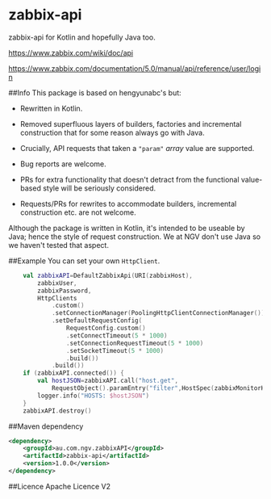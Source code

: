 # zabbix-api
zabbix-api for Kotlin and hopefully Java too.

https://www.zabbix.com/wiki/doc/api

https://www.zabbix.com/documentation/5.0/manual/api/reference/user/login

##Info
This package is based on hengyunabc's but:
- Rewritten in Kotlin.
- Removed superfluous layers of builders, factories and incremental construction that for some reason always go with Java.
- Crucially, API requests that taken a `"param"` *array* value are supported.

- Bug reports are welcome.
- PRs for extra functionality that doesn't detract from the functional value-based style will be seriously considered.
- Requests/PRs for rewrites to accommodate builders, incremental construction etc. are not welcome.

Although the package is written in Kotlin, it's intended to be useable by Java;  hence the style of request construction.
We at NGV don't use Java so we haven't tested that aspect.

##Example
You can set your own ```HttpClient```.

```kotlin
    val zabbixAPI=DefaultZabbixApi(URI(zabbixHost),
        zabbixUser,
        zabbixPassword,
        HttpClients
            .custom()
            .setConnectionManager(PoolingHttpClientConnectionManager())
            .setDefaultRequestConfig(
                RequestConfig.custom()
                .setConnectTimeout(5 * 1000)
                .setConnectionRequestTimeout(5 * 1000)
                .setSocketTimeout(5 * 1000)
                .build())
            .build())
    if (zabbixAPI.connected()) {
	    val hostJSON=zabbixAPI.call("host.get",
            RequestObject().paramEntry("filter",HostSpec(zabbixMonitorHost))).getJSONArray("result")
        logger.info("HOSTS: $hostJSON")
    }
    zabbixAPI.destroy()
```

##Maven dependency
```xml
<dependency>
	<groupId>au.com.ngv.zabbixAPI</groupId>
	<artifactId>zabbix-api</artifactId>
	<version>1.0.0</version>
</dependency>
```

##Licence
Apache Licence V2

